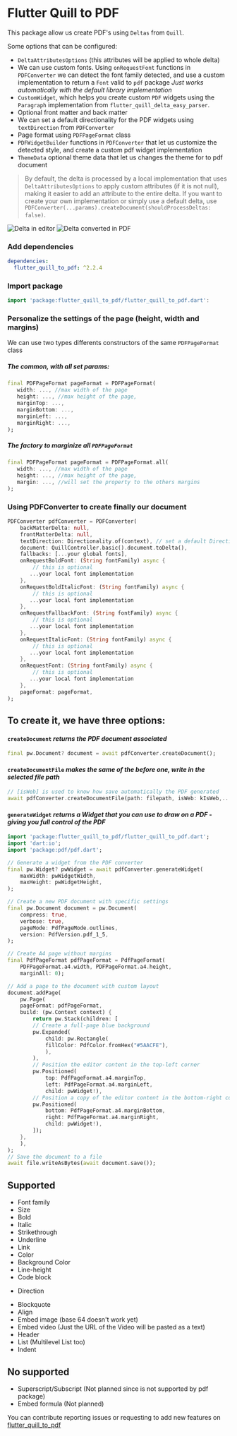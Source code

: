 # Flutter Quill to PDF

This package allow us create PDF's using `Deltas` from `Quill`.

Some options that can be configured:

- `DeltaAttributesOptions` (this attributes will be applied to whole delta)
- We can use custom fonts. Using `onRequestFont` functions in `PDFConverter` we can detect the font family detected, and use a custom implementation to return a `Font` valid to `pdf` package _Just works automatically with the default library implementation_
- `CustomWidget`, which helps you create custom `PDF` widgets using the `Paragraph` implementation from `flutter_quill_delta_easy_parser`.
- Optional front matter and back matter
- We can set a default directionality for the PDF widgets using `textDirection` from `PDFConverter`
- Page format using `PDFPageFormat` class
- `PDFWidgetBuilder` functions in `PDFConverter` that let us customize the detected style, and create a custom pdf widget implementation
- `ThemeData` optional theme data that let us changes the theme for to pdf document

> By default, the delta is processed by a local implementation that uses `DeltaAttributesOptions` to apply custom attributes (if it is not null), making it easier to add an attribute to the entire delta. If you want to create your own implementation or simply use a default delta, use `PDFConverter(...params).createDocument(shouldProcessDeltas: false)`.

![Delta in editor](https://github.com/CatHood0/flutter_quill_to_pdf/blob/master/example/assets/delta_to_convert.jpg)
![Delta converted in PDF](https://github.com/CatHood0/flutter_quill_to_pdf/blob/master/example/assets/delta_converted.jpg)

### Add dependencies

```yaml
dependencies:
  flutter_quill_to_pdf: ^2.2.4
```

### Import package

```dart
import 'package:flutter_quill_to_pdf/flutter_quill_to_pdf.dart':
```

### Personalize the settings of the page (height, width and margins)

We can use two types differents constructors of the same `PDFPageFormat` class

##### The common, with all set params:

```dart
final PDFPageFormat pageFormat = PDFPageFormat(
   width: ..., //max width of the page
   height: ..., //max height of the page,
   marginTop: ...,
   marginBottom: ...,
   marginLeft: ...,
   marginRight: ...,
);
```

##### The factory to marginize all `PDFPageFormat`

```dart
final PDFPageFormat pageFormat = PDFPageFormat.all(
   width: ..., //max width of the page
   height: ..., //max height of the page,
   margin: ..., //will set the property to the others margins
);
```

### Using PDFConverter to create finally our document

```dart
PDFConverter pdfConverter = PDFConverter(
    backMatterDelta: null,
    frontMatterDelta: null,
    textDirection: Directionality.of(context), // set a default Direction to your pdf widgets
    document: QuillController.basic().document.toDelta(),
    fallbacks: [...your global fonts],
    onRequestBoldFont: (String fontFamily) async {
        // this is optional
       ...your local font implementation
    },
    onRequestBoldItalicFont: (String fontFamily) async {
        // this is optional
       ...your local font implementation
    },
    onRequestFallbackFont: (String fontFamily) async {
        // this is optional
       ...your local font implementation
    },
    onRequestItalicFont: (String fontFamily) async {
        // this is optional
       ...your local font implementation
    },
    onRequestFont: (String fontFamily) async {
        // this is optional
       ...your local font implementation
    },
    pageFormat: pageFormat,
);
```

## To create it, we have three options:

#### `createDocument` _returns the PDF document associated_

```dart
final pw.Document? document = await pdfConverter.createDocument();
```

#### `createDocumentFile` _makes the same of the before one, write in the selected file path_

```dart
// [isWeb] is used to know how save automatically the PDF generated
await pdfConverter.createDocumentFile(path: filepath, isWeb: kIsWeb,...other optional params);
```

#### `generateWidget` _returns a Widget that you can use to draw on a PDF - giving you full control of the PDF_

```dart
import 'package:flutter_quill_to_pdf/flutter_quill_to_pdf.dart';
import 'dart:io';
import 'package:pdf/pdf.dart';

// Generate a widget from the PDF converter
final pw.Widget? pwWidget = await pdfConverter.generateWidget(
    maxWidth: pwWidgetWidth,
    maxHeight: pwWidgetHeight,
);

// Create a new PDF document with specific settings
final pw.Document document = pw.Document(
    compress: true,
    verbose: true,
    pageMode: PdfPageMode.outlines,
    version: PdfVersion.pdf_1_5,
);

// Create A4 page without margins
final PdfPageFormat pdfPageFormat = PdfPageFormat(
    PDFPageFormat.a4.width, PDFPageFormat.a4.height,
    marginAll: 0);

// Add a page to the document with custom layout
document.addPage(
    pw.Page(
    pageFormat: pdfPageFormat,
    build: (pw.Context context) {
        return pw.Stack(children: [
        // Create a full-page blue background
        pw.Expanded(
            child: pw.Rectangle(
            fillColor: PdfColor.fromHex("#5AACFE"),
            ),
        ),
        // Position the editor content in the top-left corner
        pw.Positioned(
            top: PdfPageFormat.a4.marginTop,
            left: PdfPageFormat.a4.marginLeft,
            child: pwWidget!),
        // Position a copy of the editor content in the bottom-right corner
        pw.Positioned(
            bottom: PdfPageFormat.a4.marginBottom,
            right: PdfPageFormat.a4.marginRight,
            child: pwWidget!),
        ]);
    },
    ),
);
// Save the document to a file
await file.writeAsBytes(await document.save());
```

## Supported

- Font family
- Size
- Bold
- Italic
- Strikethrough
- Underline
- Link
- Color
- Background Color
- Line-height
- Code block
* Direction
- Blockquote
- Align
- Embed image (base 64 doesn't work yet)
- Embed video (Just the URL of the Video will be pasted as a text)
- Header
- List (Multilevel List too)
- Indent

## No supported

- Superscript/Subscript (Not planned since is not supported by pdf package)
- Embed formula (Not planned)

You can contribute reporting issues or requesting to add new features on [flutter_quill_to_pdf](https://github.com/CatHood0/flutter_quill_to_pdf)
